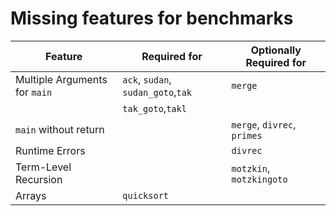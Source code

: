 # Missing features for benchmarks

| Feature                       | Required for                       | Optionally Required for     | 
| ----------------------------- | ---------------------------------- | --------------------------- |
| Multiple Arguments for `main` | `ack`, `sudan`, `sudan_goto`,`tak` | `merge`                     |
|                               | `tak_goto`,`takl`                  |                             |
| `main` without return         |                                    | `merge`, `divrec`, `primes` |
| Runtime Errors                |                                    | `divrec`                    | 
| Term-Level Recursion          |                                    | `motzkin`, `motzkingoto`    |
| Arrays                        | `quicksort`                        |                             |
